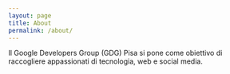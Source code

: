 ```yaml
---
layout: page
title: About
permalink: /about/
---
```


Il Google Developers Group (GDG) Pisa si pone come obiettivo di raccogliere appassionati di tecnologia, web e social media.
